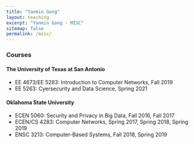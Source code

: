 ```yaml
---
title: "Yanmin Gong" 
layout: teaching
excerpt: "Yanmin Gong - MISC"
sitemap: false
permalink: /misc/
---
```

<!-- <div class="well"> -->

### Courses

#### The University of Texas at San Antonio
- EE 4673/EE 5283: Introduction to Computer Networks, Fall 2019 
- EE 5263: Cyersecurity and Data Science, Spring 2021

<!-- <figure>
<center><img src="{{ site.url }}{{ site.baseurl }}/images/respic/research_key.jpg" width="50%"></center>
</figure> -->
#### Oklahoma State University
- ECEN 5060: Security and Privacy in Big Data, Fall 2016, Fall 2017 
- ECEN/CS 4283: Computer Networks, Spring 2017, Spring 2018, Spring 2019
- ENSC 3213: Computer-Based Systems, Fall 2018, Spring 2019


<!-- ![center-aligned-image]({{ site.url }}{{ site.baseurl }}/images/respic/research_key.jpg){: .align-center} -->
<!-- </div> -->
